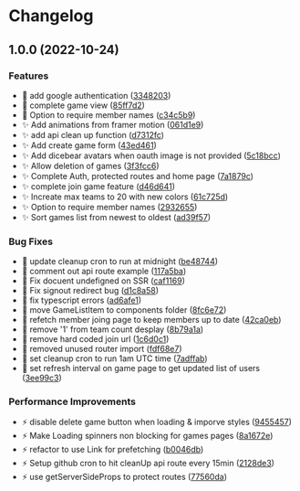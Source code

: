 # Changelog

## 1.0.0 (2022-10-24)


### Features

* :construction: add google authentication ([3348203](https://github.com/jacobgad/teams/commit/334820320f0eefc5bee0414e33d4e93e808e846c))
* :construction: complete game view ([85ff7d2](https://github.com/jacobgad/teams/commit/85ff7d2baa7284aa63320e60d3d337ef91654623))
* :construction: Option to require member names ([c34c5b9](https://github.com/jacobgad/teams/commit/c34c5b9d55eaa381cdfbe4d2cfa69e92b7d3313a))
* :sparkles: Add animations from framer motion ([061d1e9](https://github.com/jacobgad/teams/commit/061d1e9a7a079776152a78f81dc9d2f734ebfa27))
* :sparkles: add api clean up function ([d7312fc](https://github.com/jacobgad/teams/commit/d7312fccb1a14ca67b24e93cfe9df2de1cab199e))
* :sparkles: Add create game form ([43ed461](https://github.com/jacobgad/teams/commit/43ed461527c2d87bae700e77a997fcafdc964f44))
* :sparkles: Add dicebear avatars when oauth image is not provided ([5c18bcc](https://github.com/jacobgad/teams/commit/5c18bcc6db11181911e2a636b65eee2ce4557ff3))
* :sparkles: Allow deletion of games ([3f3fcc6](https://github.com/jacobgad/teams/commit/3f3fcc6f10302b2e5af374806b1f3c9d64183e5d))
* :sparkles: Complete Auth, protected routes and home page ([7a1879c](https://github.com/jacobgad/teams/commit/7a1879c9fd1f54a7f7cf5a587e603eed68df8d81))
* :sparkles: complete join game feature ([d46d641](https://github.com/jacobgad/teams/commit/d46d641c0b23b21cba3832b22ccb049d1357b7a0))
* :sparkles: Increate max teams to 20 with new colors ([61c725d](https://github.com/jacobgad/teams/commit/61c725deb4b77b3850d00ffc8098472a201e51cf))
* :sparkles: Option to require member names ([2932655](https://github.com/jacobgad/teams/commit/293265552cff5d1fd356bda5f6a2c70f84490253))
* :sparkles: Sort games list from newest to oldest ([ad39f57](https://github.com/jacobgad/teams/commit/ad39f57c7d25b055f5ffdea417f248750d13e3dc))


### Bug Fixes

* :art: update cleanup cron to run at midnight ([be48744](https://github.com/jacobgad/teams/commit/be48744a72356a5196d0ac28461d080ae2c8236b))
* :bug: comment out api route example ([117a5ba](https://github.com/jacobgad/teams/commit/117a5ba3c9993274660accf4b785c6dfcf267518))
* :bug: Fix docuent undefigned on SSR ([caf1169](https://github.com/jacobgad/teams/commit/caf1169294b4f0f86d3952a209959c4811fdd4a9))
* :bug: Fix signout redirect bug ([d1c8a58](https://github.com/jacobgad/teams/commit/d1c8a58f36b8992681e7837fa8221c120c7a7825))
* :bug: fix typescript errors ([ad6afe1](https://github.com/jacobgad/teams/commit/ad6afe1c12250cad768ae00ac0054b8ba481e748))
* :bug: move GameListItem to components folder ([8fc6e72](https://github.com/jacobgad/teams/commit/8fc6e72ce2c0fe65aaaf7ead222ca69ac94827fc))
* :bug: refetch member joing page to keep members up to date ([42ca0eb](https://github.com/jacobgad/teams/commit/42ca0eb85351421ecbaab2922130709fae452930))
* :bug: remove '1' from team count desplay ([8b79a1a](https://github.com/jacobgad/teams/commit/8b79a1a8a074ed485d8bafc220b57448bcdf5c60))
* :bug: remove hard coded join url ([1c6d0c1](https://github.com/jacobgad/teams/commit/1c6d0c1ae5ad32258c4adcfca7a05d61bdc2d882))
* :bug: removed unused router import ([fdf68e7](https://github.com/jacobgad/teams/commit/fdf68e7ed1ac64313d31574aae733457112953af))
* :bug: set cleanup cron to run 1am UTC time ([7adffab](https://github.com/jacobgad/teams/commit/7adffab2799eca1f1d56a57453f3bffb69628f2e))
* :bug: set refresh interval on game page to get updated list of users ([3ee99c3](https://github.com/jacobgad/teams/commit/3ee99c3ec04b8f4b2d921cd9f3de0b6893b0cabe))


### Performance Improvements

* :zap: disable delete game button when loading & imporve styles ([9455457](https://github.com/jacobgad/teams/commit/9455457af9e196dd2e4966fc70390b2e64da45e6))
* :zap: Make Loading spinners non blocking for games pages ([8a1672e](https://github.com/jacobgad/teams/commit/8a1672eab0d1d1662db825703b83e3a1475c7075))
* :zap: refactor to use Link for prefetching ([b0046db](https://github.com/jacobgad/teams/commit/b0046db6d97bb4156421f9d5ac99d05922b8288c))
* :zap: Setup github cron to hit cleanUp api route every 15min ([2128de3](https://github.com/jacobgad/teams/commit/2128de3a25c1c0d4065b6ddbcaf53100a6eb54b0))
* :zap: use getServerSideProps to protect routes ([77560da](https://github.com/jacobgad/teams/commit/77560daf3cfc62cc6c5d7bf344219e1d494568b8))
